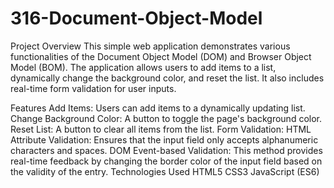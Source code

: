 # 316-Document-Object-Model

Project Overview
This simple web application demonstrates various functionalities of the Document Object Model (DOM) and Browser Object Model (BOM). The application allows users to add items to a list, dynamically change the background color, and reset the list. It also includes real-time form validation for user inputs.

Features
Add Items: Users can add items to a dynamically updating list.
Change Background Color: A button to toggle the page's background color.
Reset List: A button to clear all items from the list.
Form Validation:
HTML Attribute Validation: Ensures that the input field only accepts alphanumeric characters and spaces.
DOM Event-based Validation: This method provides real-time feedback by changing the border color of the input field based on the validity of the entry.
Technologies Used
HTML5
CSS3
JavaScript (ES6)
